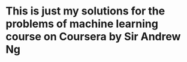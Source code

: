 # This is just my solutions for the problems of machine learning course on Coursera by Sir Andrew Ng
